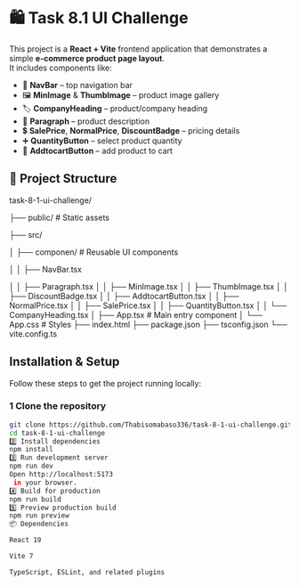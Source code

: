 # 🛍️ Task 8.1 UI Challenge

This project is a **React + Vite** frontend application that demonstrates a simple **e-commerce product page layout**.  
It includes components like:

- 🧭 **NavBar** – top navigation bar  
- 🖼️ **MinImage** & **ThumbImage** – product image gallery  
- 🏷️ **CompanyHeading** – product/company heading  
- 📄 **Paragraph** – product description  
- 💲 **SalePrice**, **NormalPrice**, **DiscountBadge** – pricing details  
- ➕ **QuantityButton** – select product quantity  
- 🛒 **AddtocartButton** – add product to cart


 ## 📂 Project Structure

task-8-1-ui-challenge/

├── public/ # Static assets

├── src/

│ ├── componen/ # Reusable UI components


│ │ ├── NavBar.tsx

│ │ ├── Paragraph.tsx
│ │ ├── MinImage.tsx
│ │ ├── ThumbImage.tsx
│ │ ├── DiscountBadge.tsx
│ │ ├── AddtocartButton.tsx
│ │ ├── NormalPrice.tsx
│ │ ├── SalePrice.tsx
│ │ ├── QuantityButton.tsx
│ │ └── CompanyHeading.tsx
│ ├── App.tsx # Main entry component
│ └── App.css # Styles
├── index.html
├── package.json
├── tsconfig.json
└── vite.config.ts

##  Installation & Setup

Follow these steps to get the project running locally:

### 1️ Clone the repository
```bash
git clone https://github.com/Thabisomabaso336/task-8-1-ui-challenge.git
cd task-8-1-ui-challenge
2️⃣ Install dependencies
npm install
3️⃣ Run development server
npm run dev
Open http://localhost:5173
 in your browser.
4️⃣ Build for production
npm run build
5️⃣ Preview production build
npm run preview
📦 Dependencies

React 19

Vite 7

TypeScript, ESLint, and related plugins
